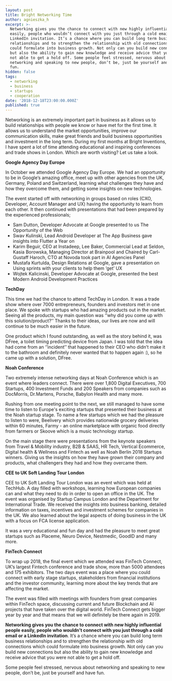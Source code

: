 ```yaml
---
layout: post
title: Bright Networking Time
author: agnieszka_h
excerpt: >-
  Networking gives you the chance to connect with new highly influential people
  easily, people who wouldn’t connect with you just through a cold email or a
  LinkedIn invitation. It’s a chance where you can build long term business
  relationships and to strengthen the relationship with old connections which
  could formulate into business growth. Not only can you build new connections
  but also the ability to gain new knowledge and receive advice that you were
  not able to get a hold off. Some people feel stressed, nervous about
  networking and speaking to new people, don’t be, just be yourself and have
  fun.
hidden: false
tags:
  - networking
  - business
  - startups
  - cooperation
date: '2018-12-18T23:00:00.000Z'
published: true
---
```


Networking is an extremely important part in business as it allows us to build relationships with people we know or have met for the first time. It allows us to understand the market opportunities, improve our communication skills, make great friends and build business opportunities and investment in the long term. During my first months at Bright Inventions, I have spent a lot of time attending educational and inspiring conferences and trade shows in London. Which are worth visiting? Let us take a look.

**Google Agency Day Europe**

In October we attended Google Agency Day Europe. We had an opportunity to be in Google’s amazing office, meet up with other agencies from the UK, Germany, Poland and Switzerland, learning what challenges they have and how they overcome them, and getting some insights on new technologies.

The event started off with networking in groups based on roles (CXO, Developer, Account Manager and UX) having the opportunity to learn from each other. It then continued with presentations that had been prepared by the experienced professionals;
-   Sam Dutton, Developer Advocate at Google presented to us The Opportunity of the Web
-   Swav Kulinski, Lead Android Developer at The App Business gave insights into Flutter a Year on
-   Karim Beguir, CEO at Instadeep, Lee Baker, Commercial Lead at Seldon, Kasia Borowska, Managing Director at Brainpool and Chaired by Carl-Gustaff Haroch, CTO at Novoda took part in AI Agencies Panel
-   Mustafa Kurtulda, Design Relations at Google, gave a presentation on Using sprints with your clients to help them ‘get’ UX
-   Wojtek Kalicinski, Developer Advocate at Google, presented the best Modern Android Development Practices
    
**TechDay**

This time we had the chance to attend TechDay in London. It was a trade show where over 7000 entrepreneurs, founders and investors met in one place. We spoke with startups who had amazing products out in the market. Seeing all the products, my main question was ‘’why did you come up with this solution/product?’’ Thanks to their ideas, our lives are now and will continue to be much easier in the future.

One product which I found outstanding, as well as the story behind it, was DFree, a toilet timing predicting device from Japan. I was told that the idea had come from an ‘’incident’’ that happened to their CEO who didn’t make it to the bathroom and definitely never wanted that to happen again :), so he came up with a solution, DFree.

**Noah Conference**

Two extremely intense networking days at Noah Conference which is an event where leaders connect. There were over 1,800 Digital Executives, 700 Startups, 400 Investment Funds and 200 Speakers from companies such as DocMorris, Dr.Martens, Porsche, Babylon Health and many more.

Rushing from one meeting point to the next, we still managed to have some time to listen to Europe's exciting startups that presented their business at the Noah startup stage. To name a few startups which we had the pleasure to listen to were, Beelivery which provides nationwide grocery deliveries within 60 minutes, Farmy - an online marketplace with organic food directly from farmers or Skoove which is a music technology startup.

On the main stage there were presentations from the keynote speakers from Travel & Mobility industry, B2B & SAAS, HR Tech, Vertical Ecommerce, Digital health & Wellness and Fintech as well as Noah Berlin 2018 Startups winners. Giving us the insights on how they have grown their company and products, what challengers they had and how they overcame them.

**CEE to UK Soft Landing Tour London**

CEE to UK Soft Landing Tour London was an event which was held at TechHub. A day filled with workshops, learning how European companies can and what they need to do in order to open an office in the UK. The event was organised by Startup Campus London and the Department for International Trade. We received the insights into business banking, detailed information on taxes, incentives and investment schemes for companies in the UK. We also learned about the legal aspects of doing business in the UK with a focus on FCA license application.

It was a very educational and fun day and had the pleasure to meet great startups such as Placeme, Neuro Device, Nestmedic, GoodID and many more.

**FinTech Connect**

To wrap up 2018, the final event which we attended was FinTech Connect, UK’s largest Fintech conference and trade show, more than 5000 attendees and 175 exhibitors. The two days event was a place where you could connect with early stage startups, stakeholders from financial institutions and the investor community, learning more about the key trends that are affecting the market.

The event was filled with meetings with founders from great companies within FinTech space, discussing current and future Blockchain and AI projects that have taken over the digital world. FinTech Connect gets bigger year by year and that means that we will definitely be there again in 2019.

 **Networking gives you the chance to connect with new highly influential people easily, people who wouldn’t connect with you just through a cold email or a LinkedIn invitation**. It’s a chance where you can build long term business relationships and to strengthen the relationship with old connections which could formulate into business growth. Not only can you build new connections but also the ability to gain new knowledge and receive advice that you were not able to get a hold off.

Some people feel stressed, nervous about networking and speaking to new people, don’t be, just be yourself and have fun.
